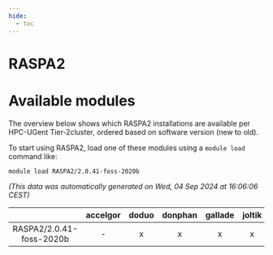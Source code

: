```yaml
---
hide:
  - toc
---
```


RASPA2
======

# Available modules


The overview below shows which RASPA2 installations are available per HPC-UGent Tier-2cluster, ordered based on software version (new to old).

To start using RASPA2, load one of these modules using a `module load` command like:

```shell
module load RASPA2/2.0.41-foss-2020b
```

*(This data was automatically generated on Wed, 04 Sep 2024 at 16:06:06 CEST)*  

| |accelgor|doduo|donphan|gallade|joltik|shinx|skitty|
| :---: | :---: | :---: | :---: | :---: | :---: | :---: | :---: |
|RASPA2/2.0.41-foss-2020b|-|x|x|x|x|-|x|
